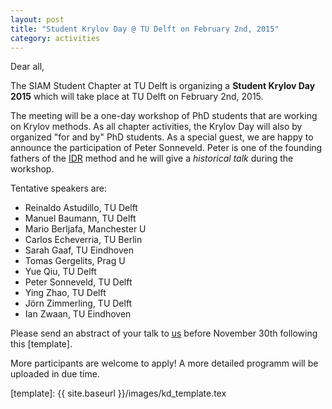 ```yaml
---
layout: post
title: "Student Krylov Day @ TU Delft on February 2nd, 2015"
category: activities
---
```


Dear all,

The SIAM Student Chapter at TU Delft is organizing a **Student Krylov Day 2015** which will take place at TU Delft on February 2nd, 2015.

The meeting will be a one-day workshop of PhD students that are working on
Krylov methods. As all chapter activities, the Krylov Day will also by
organized "for and by" PhD students. As a special guest, we are happy to announce the participation of Peter Sonneveld. Peter is one of the founding fathers of the [IDR] method and he will give a *historical talk* during the workshop.

Tentative speakers are:

* Reinaldo Astudillo, TU Delft
* Manuel Baumann, TU Delft
* Mario Berljafa, Manchester U
* Carlos Echeverria, TU Berlin
* Sarah Gaaf, TU Eindhoven
* Tomas Gergelits, Prag U
* Yue Qiu, TU Delft
* Peter Sonneveld, TU Delft
* Ying Zhao,  TU Delft
* Jörn Zimmerling, TU Delft
* Ian Zwaan, TU Eindhoven

Please send an abstract of your talk to [us] before November 30th following this [template].

More participants are welcome to apply! A more detailed programm will be uploaded in due time.

[IDR]: http://ta.twi.tudelft.nl/nw/users/gijzen/IDR.html
[us]: mailto:SIAMSC-EWI@tudelft.nl
[template]: {{ site.baseurl }}/images/kd_template.tex